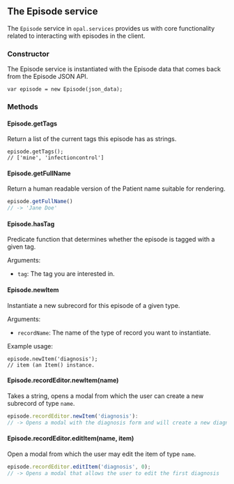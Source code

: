 ## The Episode service

The `Episode` service in `opal.services` provides us with core functionality related
to interacting with episodes in the client.

### Constructor

The Episode service is instantiated with the Episode data that comes back from the
Episode JSON API.

    var episode = new Episode(json_data);


### Methods

#### Episode.getTags

Return a list of the current tags this episode has as strings.

    episode.getTags();
    // ['mine', 'infectioncontrol']

#### Episode.getFullName

Return a human readable version of the Patient name suitable for rendering.

```javascript
episode.getFullName()
// -> 'Jane Doe'
```

#### Episode.hasTag

Predicate function that determines whether the episode is tagged with a given tag.

Arguments:

* `tag`: The tag you are interested in.


#### Episode.newItem

Instantiate a new subrecord for this episode of a given type.

Arguments:

* `recordName`: The name of the type of record you want to instantiate.

Example usage:

    episode.newItem('diagnosis');
    // item (an Item() instance.


#### Episode.recordEditor.newItem(name)

Takes a string, opens a modal from which the user can create a new subrecord of type `name`.

```js
episode.recordEditor.newItem('diagnosis'):
// -> Opens a modal with the diagnosis form and will create a new diagnosis on save
```

#### Episode.recordEditor.editItem(name, item)

Open a modal from which the user may edit the item of type `name`.

```js
episode.recordEditor.editItem('diagnosis', 0);
// -> Opens a modal that allows the user to edit the first diagnosis
```
